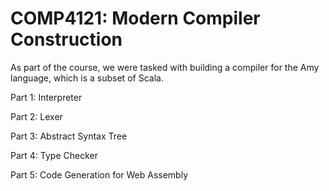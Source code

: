 # COMP4121: Modern Compiler Construction

As part of the course, we were tasked with building a compiler for the Amy language, which is a subset of Scala.

Part 1: Interpreter

Part 2: Lexer

Part 3: Abstract Syntax Tree

Part 4: Type Checker

Part 5: Code Generation for Web Assembly
